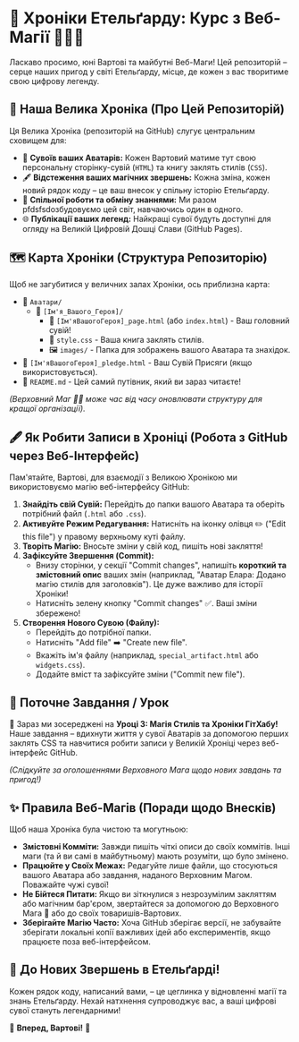 # 📜 Хроніки Етельґарду: Курс з Веб-Магії 🧙‍♂️✨

Ласкаво просимо, юні Вартові та майбутні Веб-Маги! Цей репозиторій – серце наших пригод у світі Етельґарду, місце, де кожен з вас творитиме свою цифрову легенду.

## 🏰 Наша Велика Хроніка (Про Цей Репозиторій)

Ця Велика Хроніка (репозиторій на GitHub) слугує центральним сховищем для:
* 📜 **Сувоїв ваших Аватарів:** Кожен Вартовий матиме тут свою персональну сторінку-сувій (`HTML`) та книгу заклять стилів (`CSS`).
* 🖋️ **Відстеження ваших магічних звершень:** Кожна зміна, кожен новий рядок коду – це ваш внесок у спільну історію Етельґарду.
* 🤝 **Спільної роботи та обміну знаннями:** Ми разом рfdsfsdозбудовуємо цей світ, навчаючись один в одного.
* 🌐 **Публікації ваших легенд:** Найкращі сувої будуть доступні для огляду на Великій Цифровій Дошці Слави (GitHub Pages).

## 🗺️ Карта Хроніки (Структура Репозиторію)

Щоб не загубитися у величних залах Хроніки, ось приблизна карта:

* 📁 `Аватари/`
    * 📄 `[Ім'я_Вашого_Героя]/`
        * 📜 `[Ім'яВашогоГероя]_page.html` (або `index.html`) - Ваш головний сувій!
        * 🎨 `style.css` - Ваша книга заклять стилів.
        * 🖼️ `images/` - Папка для зображень вашого Аватара та знахідок.
* 📄 `[Ім'яВашогоГероя]_pledge.html` - Ваш Сувій Присяги (якщо використовується).
* 📄 `README.md` - Цей самий путівник, який ви зараз читаєте!

*(Верховний Маг 🧙‍♂️ може час від часу оновлювати структуру для кращої організації).*

## 🖋️ Як Робити Записи в Хроніці (Робота з GitHub через Веб-Інтерфейс)

Пам'ятайте, Вартові, для взаємодії з Великою Хронікою ми використовуємо магію веб-інтерфейсу GitHub:

1.  **Знайдіть свій Сувій:** Перейдіть до папки вашого Аватара та оберіть потрібний файл (`.html` або `.css`).
2.  **Активуйте Режим Редагування:** Натисніть на іконку олівця ✏️ ("Edit this file") у правому верхньому куті файлу.
3.  **Творіть Магію:** Вносьте зміни у свій код, пишіть нові закляття!
4.  **Зафіксуйте Звершення (Commit):**
    * Внизу сторінки, у секції "Commit changes", напишіть **короткий та змістовний опис** ваших змін (наприклад, "Аватар Елара: Додано магію стилів для заголовків"). Це дуже важливо для історії Хроніки!
    * Натисніть зелену кнопку "Commit changes" ✅. Ваші зміни збережено!
5.  **Створення Нового Сувою (Файлу):**
    * Перейдіть до потрібної папки.
    * Натисніть "Add file" ➡️ "Create new file".
    * Вкажіть ім'я файлу (наприклад, `special_artifact.html` або `widgets.css`).
    * Додайте вміст та зафіксуйте зміни ("Commit new file").

## 📖 Поточне Завдання / Урок

🔮 Зараз ми зосереджені на **Уроці 3: Магія Стилів та Хроніки ГітХабу!**
Наше завдання – вдихнути життя у сувої Аватарів за допомогою перших заклять CSS та навчитися робити записи у Великій Хроніці через веб-інтерфейс GitHub.

*(Слідкуйте за оголошеннями Верховного Мага щодо нових завдань та пригод!)*

## ✨ Правила Веб-Магів (Поради щодо Внесків)

Щоб наша Хроніка була чистою та могутньою:

* **Змістовні Комміти:** Завжди пишіть чіткі описи до своїх коммітів. Інші маги (та й ви самі в майбутньому) мають розуміти, що було змінено.
* **Працюйте у Своїх Межах:** Редагуйте лише файли, що стосуються вашого Аватара або завдання, наданого Верховним Магом. Поважайте чужі сувої!
* **Не Бійтеся Питати:** Якщо ви зіткнулися з незрозумілим закляттям або магічним бар'єром, звертайтеся за допомогою до Верховного Мага 🙋 або до своїх товаришів-Вартових.
* **Зберігайте Магію Часто:** Хоча GitHub зберігає версії, не забувайте зберігати локальні копії важливих ідей або експериментів, якщо працюєте поза веб-інтерфейсом.

## 🚀 До Нових Звершень в Етельґарді!

Кожен рядок коду, написаний вами, – це цеглинка у відновленні магії та знань Етельґарду. Нехай натхнення супроводжує вас, а ваші цифрові сувої стануть легендарними!

🌟 **Вперед, Вартові!** 🌟
